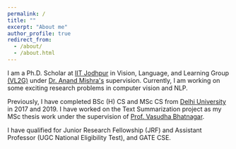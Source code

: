 ```yaml
---
permalink: /
title: ""
excerpt: "About me"
author_profile: true
redirect_from: 
  - /about/
  - /about.html
---
```

I am a Ph.D. Scholar at [IIT Jodhpur](https://iitj.ac.in/) in Vision, Language, and Learning Group [(VL2G)](https://vl2g.github.io/) under [Dr. Anand Mishra's](https://anandmishra22.github.io/) supervision. Currently, I am working on some exciting research problems in computer vision and NLP. 

Previously, I have completed BSc (H) CS and MSc CS from [Delhi University](http://du.ac.in/) in 2017 and 2019. I have worked on the Text Summarization project as my MSc thesis work under the supervision of [Prof. Vasudha Bhatnagar](http://people.du.ac.in/~vbhatnagar/index.html). 

I have qualified for Junior Research Fellowship (JRF) and Assistant Professor (UGC National Eligibility Test), and GATE CSE.     
